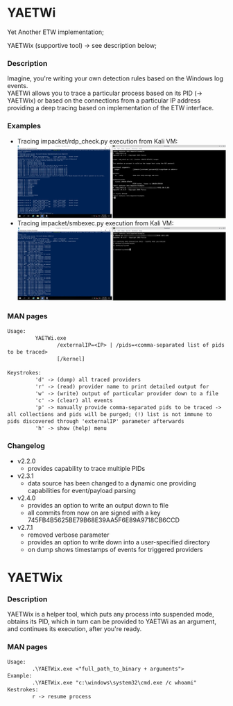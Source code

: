 # YAETWi

Yet Another ETW implementation;

YAETWix (supportive tool) -> see description below;

### Description
Imagine, you're writing your own detection rules based on the Windows log events.\
YAETWi allows you to trace a particular process based on its PID (-> YAETWix) or based on the connections from a particular IP address providing a deep tracing based on implementation of the ETW interface. 

### Examples
- Tracing impacket/rdp_check.py execution from Kali VM:
![rdp_check.py_test](./_README/01_testing_impacket_rdp_check.py.png)
- Tracing impacket/smbexec.py execution from Kali VM:
![smbexec.py_test](./_README/02_testing_impacket_smbexec.py.png)

### MAN pages
```
Usage:
         YAETWi.exe
                /externalIP=<IP> | /pids=<comma-separated list of pids to be traced>
                [/kernel]

Keystrokes:
         'd' -> (dump) all traced providers
         'r' -> (read) provider name to print detailed output for
         'w' -> (write) output of particular provider down to a file
         'c' -> (clear) all events
         'p' -> manually provide comma-separated pids to be traced -> all collections and pids will be purged; (!) list is not immune to pids discovered through 'externalIP' parameter afterwards
         'h' -> show (help) menu
```

### Changelog
* v2.2.0 
  * provides capability to trace multiple PIDs
* v2.3.1
  * data source has been changed to a dynamic one providing capabilities for event/payload parsing
* v2.4.0
  * provides an option to write an output down to file
  * all commits from now on are signed with a key 745FB4B5625BE79B68E39AA5F6E89A9718CB6CCD
* v2.7.1
  * removed verbose parameter
  * provides an option to write down into a user-specified directory
  * on dump shows timestamps of events for triggered providers
# YAETWix

### Description
YAETWix is a helper tool, which puts any process into suspended mode, obtains its PID, which in turn can be provided to YAETWi as an argument, and continues its execution, after you're ready.

### MAN pages
```
Usage:
        .\YAETWix.exe <"full_path_to_binary + arguments">
Example:
        .\YAETWix.exe "c:\windows\system32\cmd.exe /c whoami"
Kestrokes:
        r -> resume process
```
